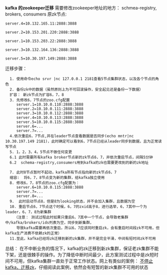 **kafka 的zookeeper迁移**
需要修改zookeeper地址的地方：
schmea-registry, brokers, consumers
原zk节点:
```
server.4=10.132.165.11:2888:3888

server.2=10.153.201.220:2888:3888

server.1=10.153.203.22:2888:3888

server.3=10.132.164.136:2888:3888

server.5=10.30.197.149:2888:3888
```
迁移步骤：

      1. 使用命令echo srvr |nc 127.0.0.1 2181查看5节点集群状态，以及各个节点的角色
      2. 备份zk中的数据（虽然原则上为不可回滚操作，安全起见还是备份一下数据）
      扩容： 新zk节点为扩容6，7，8
      3. 先修改6，7节点的zoo.cfg配置
         server.1=10.10.0.110:2888:3888
         server.2=10.10.0.111:2888:3888
         server.3=10.10.0.112:2888:3888
         server.4=10.10.0.113:2888:3888
         server.5=10.10.0.115:2888:3888
         server.6=...
         server.7=...
      4.依次重启6，7节点,并在leader节点查看数据是否同步(echo mntr|nc 10.30.197.149 2181)，此时确定可以看到6，7节点已经从leader同步到数据，且为正常读写节点
      5. 1，2，3，4，5节点不做任何变更
      6.1 此时需要所有kafka broker节点新的zk节点6，7，并依次重启节点，间隔5分钟
      6.2  schema-registry,consumers用到kafka的zk也需要更改到的新的zk地址 

      7. 此时8节点暂时不起动，kafka所有节点指向新的zk节点6，7
      缩容:  将6，7，8节点变为新的集群，给kafka独立使用
      8. 修改6，7，8节点的zoo.cfg配置为：
         server.6=10.10.0.115:2888:3888
         server.7=...
         server.8=...
      9.  此时启动节点8，但是8为looking状态，并不会加入集群，且数据为空
      10. 重启节点6，7节点这个时候，6，7的zxid高于8，进行选举，6，7其中一个为leader，6，7，8为新集群 
        （注意： 测试过程此时如果只重启6，7其中一个节点，会导致老集群中/kafka/brokers/ids列表为空，同步到新集群，
         导致kafka需要再依次重启，所以6，7应该同时重启zk，会有重启时间段zk不可用，但kafka生产消费不依赖zk的正常）
      11.至此，kafka已经将zk迁移到新的zk集群，并不是完全平滑，中间有短时间zk不可用



总结：
       在不中断业务的情况下，kafka的zk迁移到新zk集群，保证老zk集群不能下架，还是很棘手的操作。为了降低中断时间最少，此方案测试过程中是zk短时间不可用，但kafka集群一直处于正常工作状态。网上有类似的案例： [不停止kafka，迁移zk](https://engineeringblog.yelp.com/2019/01/migrating-kafkas-zookeeper-with-no-downtime.html)，仔细阅读此案例，依然会有短暂的新zk集群不可用的状态

